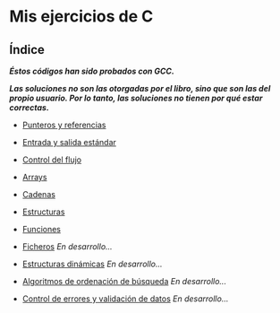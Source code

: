 # Mis ejercicios de C

## Índice

_**Éstos códigos han sido probados con GCC.**_

_**Las soluciones no son las otorgadas por el libro, sino que son las del propio
   usuario. Por lo tanto, las soluciones no tienen por qué estar correctas.**_

* [Punteros y referencias](https://github.com/lundrvs/C/blob/master/punt/README.md)

* [Entrada y salida estándar](https://github.com/lundrvs/C/blob/master/ES/README.md)

* [Control del flujo](https://github.com/Lundrvs/C/blob/master/cflu/README.md)

* [Arrays](https://github.com/lundrvs/C/blob/master/arr/README.md)

* [Cadenas](https://github.com/lundrvs/C/blob/master/cad/README.md)

* [Estructuras](https://github.com/lundrvs/C/blob/master/estr/README.md)

* [Funciones](https://github.com/Lundrvs/C/blob/master/fun/README.md)

* [Ficheros]() _En desarrollo..._

* [Estructuras dinámicas]() _En desarrollo..._

* [Algoritmos de ordenación de búsqueda]() _En desarrollo..._

* [Control de errores y validación de datos]() _En desarrollo..._
